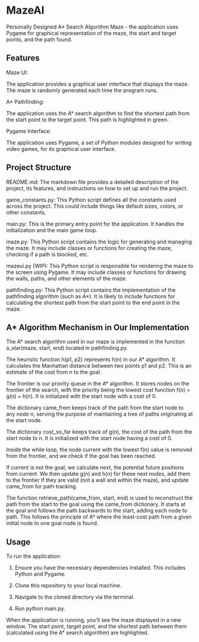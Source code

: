# MazeAI
Personally Designed A* Search Algorithm Maze - the application uses Pygame for graphical representation of the maze, the start and target points, and the path found.

## Features
Maze UI: 

The application provides a graphical user interface that displays the maze. The maze is randomly generated each time the program runs.

A* Pathfinding: 

The application uses the A* search algorithm to find the shortest path from the start point to the target point. This path is highlighted in green.

Pygame Interface: 

The application uses Pygame, a set of Python modules designed for writing video games, for its graphical user interface.

## Project Structure

README.md: The markdown file provides a detailed description of the project, its features, and instructions on how to set up and run the project.

game_constants.py: This Python script defines all the constants used across the project. This could include things like default sizes, colors, or other constants.

main.py: This is the primary entry point for the application. It handles the initialization and the main game loop.

maze.py: This Python script contains the logic for generating and managing the maze. It may include classes or functions for creating the maze, checking if a path is blocked, etc.

mazeui.py (WIP): This Python script is responsible for rendering the maze to the screen using Pygame. It may include classes or functions for drawing the walls, paths, and other elements of the maze.

pathfinding.py: This Python script contains the implementation of the pathfinding algorithm (such as A*). It is likely to include functions for calculating the shortest path from the start point to the end point in the maze.

## A* Algorithm Mechanism in Our Implementation

The A* search algorithm used in our maze is implemented in the function a_star(maze, start, end) located in pathfinding.py.

The heuristic function h(p1, p2) represents h(n) in our A* algorithm. It calculates the Manhattan distance between two points p1 and p2. This is an estimate of the cost from n to the goal.

The frontier is our priority queue in the A* algorithm. It stores nodes on the frontier of the search, with the priority being the lowest cost function f(n) = g(n) + h(n). It is initialized with the start node with a cost of 0.

The dictionary came_from keeps track of the path from the start node to any node n, serving the purpose of maintaining a tree of paths originating at the start node.

The dictionary cost_so_far keeps track of g(n), the cost of the path from the start node to n. It is initialized with the start node having a cost of 0.

Inside the while loop, the node current with the lowest f(n) value is removed from the frontier, and we check if the goal has been reached.

If current is not the goal, we calculate next, the potential future positions from current. We then update g(n) and h(n) for these next nodes, add them to the frontier if they are valid (not a wall and within the maze), and update came_from for path tracking.

The function retrieve_path(came_from, start, end) is used to reconstruct the path from the start to the goal using the came_from dictionary. It starts at the goal and follows the path backwards to the start, adding each node to path. This follows the principle of A* where the least-cost path from a given initial node to one goal node is found.

## Usage

To run the application:
1. Ensure you have the necessary dependencies installed. This includes Python and Pygame.

2. Clone this repository to your local machine.

3. Navigate to the cloned directory via the terminal.

4. Run python main.py.
   
When the application is running, you'll see the maze displayed in a new window. The start point, target point, and the shortest path between them (calculated using the A* search algorithm) are highlighted.
